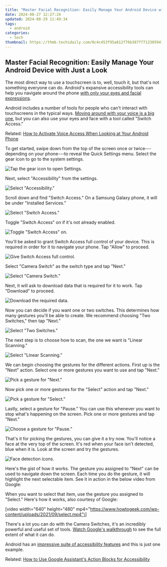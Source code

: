 ```yaml
---
title: "Master Facial Recognition: Easily Manage Your Android Device with Just a Look"
date: 2024-08-27 12:27:24
updated: 2024-08-29 11:49:34
tags:
  - android
categories:
  - tech
thumbnail: https://thmb.techidaily.com/0c4c453f95a612f76b387ff712305941e5398ae6df028882ef27bbdd6859fdde.jpg
---
```


## Master Facial Recognition: Easily Manage Your Android Device with Just a Look

The most direct way to use a touchscreen is to, well, touch it, but that's not something everyone can do. Android's expansive accessibility tools can help you navigate around the phone [with only your eyes and facial expressions](https://www.reviewgeek.com/98690/google-announces-new-hands-free-and-speech-free-accessibility-features-for-android/).

 Android includes a number of tools for people who can't interact with touchscreens in the typical ways. [Moving around with your voice is a big one](https://instagram-videos.techidaily.com/updated-discover-the-top-10-igtv-editing-app-wonders-for-2024/), but you can also use your eyes and face with a tool called "Switch Access."

Related: [How to Activate Voice Access When Looking at Your Android Phone](https://instagram-videos.techidaily.com/updated-discover-the-top-10-igtv-editing-app-wonders-for-2024/) 

 To get started, swipe down from the top of the screen once or twice---depending on your phone---to reveal the Quick Settings menu. Select the gear icon to go to the system settings.

![Tap the gear icon to open Settings.](https://static1.howtogeekimages.com/wordpress/wp-content/uploads/2017/01/2021-08-24_13-41-40.png) 

 Next, select "Accessibility" from the settings.

![Select "Accessibility."](https://static1.howtogeekimages.com/wordpress/wp-content/uploads/2021/09/2021-09-24_14-52-19.png) 

 Scroll down and find "Switch Access." On a Samsung Galaxy phone, it will be under "Installed Services."

![Select "Switch Access."](https://static1.howtogeekimages.com/wordpress/wp-content/uploads/2021/09/2021-09-24_14-53-31.png) 

 Toggle "Switch Access" on if it's not already enabled.

![Toggle "Switch Access" on.](https://static1.howtogeekimages.com/wordpress/wp-content/uploads/2021/09/2021-09-24_14-54-13.png) 

 You'll be asked to grant Switch Access full control of your device. This is required in order for it to navigate your phone. Tap "Allow" to proceed.

![Give Switch Access full control.](https://static1.howtogeekimages.com/wordpress/wp-content/uploads/2021/09/2021-09-30_16-18-05.png) 

 Select "Camera Switch" as the switch type and tap "Next."

![Select "Camera Switch."](https://static1.howtogeekimages.com/wordpress/wp-content/uploads/2021/09/2021-09-30_16-19-31.png) 

 Next, it will ask to download data that is required for it to work. Tap "Download" to proceed.

![Download the required data.](https://static1.howtogeekimages.com/wordpress/wp-content/uploads/2021/09/2021-09-24_14-57-13.png) 

 Now you can decide if you want one or two switches. This determines how many gestures you'll be able to create. We recommend choosing "Two Switches," then tap "Next."

![Select "Two Switches."](https://static1.howtogeekimages.com/wordpress/wp-content/uploads/2021/09/2021-09-30_16-20-53.png) 

 The next step is to choose how to scan, the one we want is "Linear Scanning."

![Select "Linear Scanning."](https://static1.howtogeekimages.com/wordpress/wp-content/uploads/2021/09/2021-09-30_16-22-29.png) 

 We can begin choosing the gestures for the different actions. First up is the "Next" action. Select one or more gestures you want to use and tap "Next."

![Pick a gesture for "Next."](https://static1.howtogeekimages.com/wordpress/wp-content/uploads/2021/09/2021-09-30_16-24-23.png) 

 Now pick one or more gestures for the "Select" action and tap "Next."

![Pick a gesture for "Select."](https://static1.howtogeekimages.com/wordpress/wp-content/uploads/2021/09/2021-09-30_16-26-16.png) 

 Lastly, select a gesture for "Pause." You can use this whenever you want to stop what's happening on the screen. Pick one or more gestures and tap "Next."

![Choose a gesture for "Pause."](https://static1.howtogeekimages.com/wordpress/wp-content/uploads/2021/09/2021-09-30_16-27-30.png) 

 That's it for picking the gestures, you can give it a try now. You'll notice a face at the very top of the screen. It's red when your face isn't detected, blue when it is. Look at the screen and try the gestures.

![Face detection icons.](https://static1.howtogeekimages.com/wordpress/wp-content/uploads/2021/09/2021-09-30_16-42-24.png) 

 Here's the gist of how it works. The gesture you assigned to "Next" can be used to navigate down the screen. Each time you do the gesture, it will highlight the next selectable item. See it in action in the below video from Google:

 When you want to select that item, use the gesture you assigned to "Select." Here's how it works, also courtesy of Google:

 \[video width="640" height="480" mp4="https://www.howtogeek.com/wp-content/uploads/2021/09/select.mp4"\]

 There's a lot you can do with the Camera Switches, it's an incredibly powerful and useful set of tools. [Watch Google's walkthrough](https://youtu.be/CSLv-dhVKxs) to see the full extent of what it can do.

 Android has an [impressive suite of accessibility features](https://ios-unlock.techidaily.com/unlock-your-disabled-iphone-15-plus-without-itunes-in-5-ways-by-drfone-ios/) and this is just one example.

Related: [How to Use Google Assistant's Action Blocks for Accessibility](https://ios-unlock.techidaily.com/unlock-your-disabled-iphone-15-plus-without-itunes-in-5-ways-by-drfone-ios/)

<ins class="adsbygoogle"
     style="display:block"
     data-ad-format="autorelaxed"
     data-ad-client="ca-pub-7571918770474297"
     data-ad-slot="1223367746"></ins>



<ins class="adsbygoogle"
     style="display:block"
     data-ad-client="ca-pub-7571918770474297"
     data-ad-slot="8358498916"
     data-ad-format="auto"
     data-full-width-responsive="true"></ins>
